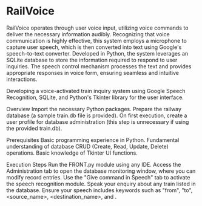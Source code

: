 # RailVoice
RailVoice operates through user voice input, utilizing voice commands to deliver the necessary information audibly. Recognizing that voice communication is highly effective, this system employs a microphone to capture user speech, which is then converted into text using Google's speech-to-text converter. Developed in Python, the system leverages an SQLite database to store the information required to respond to user inquiries. The speech control mechanism processes the text and provides appropriate responses in voice form, ensuring seamless and intuitive interactions.


Developing a voice-activated train inquiry system using Google Speech Recognition, SQLite, and Python's Tkinter library for the user interface.

Overview
Import the necessary Python packages.
Prepare the railway database (a sample train.db file is provided).
On first execution, create a user profile for database administration (this step is unnecessary if using the provided train.db).


Prerequisites
Basic programming experience in Python.
Fundamental understanding of database CRUD (Create, Read, Update, Delete) operations.
Basic knowledge of Tkinter UI functions.


Execution Steps
Run the FRONT.py module using any IDE.
Access the Administration tab to open the database monitoring window, where you can modify record entries.
Use the "Give command in Speech" tab to activate the speech recognition module. Speak your enquiry about any train listed in the database.
Ensure your speech includes keywords such as "from", "to", <source_name>, <destination_name>, and <date>.

